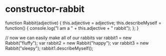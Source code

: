 # constructor-rabbit
function Rabbit(adjective) {
    this.adjective = adjective;
    this.describeMyself = function() {
        console.log("I am a " + this.adjective + " rabbit");
    };
}

// now we can easily make all of our rabbits
var rabbit1 = new Rabbit("fluffy");
var rabbit2 = new Rabbit("happy");
var rabbit3 = new Rabbit("sleepy");
rabbit1.describeMyself();
